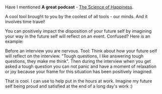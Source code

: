 Have I mentioned **A great podcast** - [The Science of Happiness](https://samharris.org/podcasts/196-science-happiness/).

A cool tool brought to you by the coolest of all tools - our minds. And it involves time travel!

You can positively impact the disposition of your future self by imagining your way in the future self will reflect on an event. Confused? Here is an example:

Before an interview you are nervous. Tool: Think about how your future self will reflect on the interview. "Tough questions, I like answering tough questions, they make me think". Then during the interview when you get asked a tough question you can not panic and have a moment of relaxation or joy because your frame for this situation has been positively imagined.

That is cool. I can use to help put in the hours at work. Imagine my future self being proud and satisfied at the end of a long day's work :)
